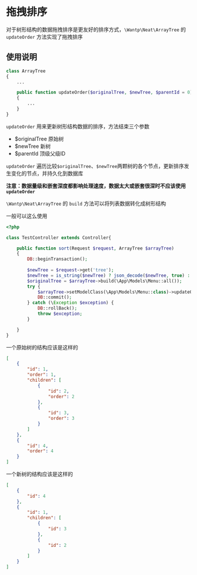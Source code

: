 # 拖拽排序

对于树形结构的数据拖拽排序是更友好的排序方式，`\Wantp\Neat\ArrayTree` 的 `updateOrder` 方法实现了拖拽排序

## 使用说明

```php
class ArrayTree
{
    ...

    public function updateOrder($originalTree, $newTree, $parentId = 0)
    {
        ...
    }
}
```

`updateOrder` 用来更新树形结构数据的排序，方法结束三个参数

- $originalTree 原始树
- $newTree 新树
- $parentId 顶级父级ID

`updateOrder` 遍历比较`$originalTree`、`$newTree`两颗树的各个节点，更新排序发生变化的节点，并持久化到数据库

**注意：数据量级和嵌套深度都影响处理速度，数据太大或嵌套很深时不应该使用`updateOrder`**

`\Wantp\Neat\ArrayTree` 的 `build` 方法可以将列表数据转化成树形结构

一般可以这么使用
```php
<?php

class TestController extends Controller{

    public function sort(Request $request, ArrayTree $arrayTree)
    {
        DB::beginTransaction();
        
        $newTree = $request->get('tree');
        $newTree = is_string($newTree) ? json_decode($newTree, true) : $newTree;
        $originalTree = $arrayTree->build(\App\Models\Menu::all());
        try {
            $arrayTree->setModelClass(\App\Models\Menu::class)->updateOrder($originalTree, $newTree);
            DB::commit();
        } catch (\Exception $exception) {
            DB::rollBack();
            throw $exception;
        }

    }
}


```


一个原始树的结构应该是这样的

```json
[
    {
        "id": 1,
        "order": 1,
        "children": [
            {
                "id": 2,
                "order": 2
            },
            {
                "id": 3,
                "order": 3
            }
        ]
    },
    {
        "id": 4,
        "order": 4
    }
]
```

一个新树的结构应该是这样的

```json
[
    {
        "id": 4
    },
    {
        "id": 1,
        "children": [
            {
                "id": 3
            },
            {
                "id": 2
            }
        ]
    }
]
```